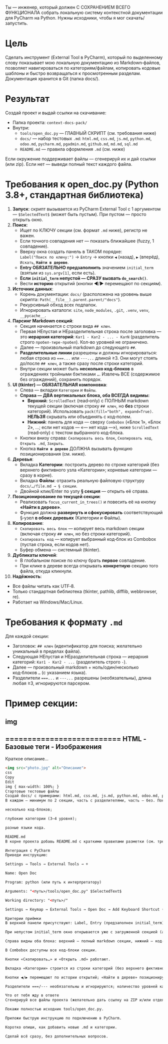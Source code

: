 Ты — инженер, который должен С СОХРАНЕНИЕМ ВСЕГО ФУНКЦИОНАЛА собрать локальную систему контекстной документации для PyCharm на Python. Нужны исходники, чтобы я мог скачать/запустить.

# Цель
Сделать инструмент (External Tool в PyCharm), который по выделенному слову показывает мою локальную документацию из Markdown‑файлов, позволяет навигироваться по категориям/файлам, копировать кодовые шаблоны и быстро возвращаться к просмотренным разделам. Документация хранится в Git (папка docs/).

# Результат
Создай проект и выдай ссылки на скачивание:
- Папка проекта: `context-docs-pack/`
- Внутри:
  - `tools/open_doc.py` — ГЛАВНЫЙ СКРИПТ (см. требования ниже)
  - `docs/` — набор тестовых `.md`: `html.md`, `css.md`, `js.md`, `python.md`, `odoo.md`, `pycharm.md`, `pgadmin.md`, `github.md`, `md.md`, `sql.md`
  - `README.md` — правила оформления `.md` (см. ниже)

Если окружение поддерживает файлы — сгенерируй их и дай ссылки (или zip). Если нет — выведи полный текст каждого файла.

# Требования к open_doc.py (Python 3.8+, стандартная библиотека)
1) **Запуск**: скрипт вызывается из PyCharm External Tool с 1 аргументом — `$SelectedText$` (может быть пустым). При пустом — просто открыть окно.
2) **Поиск**:
   - Ищет по КЛЮЧУ секции (см. формат `.md` ниже), регистр не важен.
   - Если точного совпадения нет — показать ближайшее (fuzzy, 1 совпадение).
   - Вверху окна создать панель в ТАКОМ порядке:  
     `Label("Поиск по ключу:")` → `Entry` → кнопки `◀` (назад), `▶` (вперёд), `Искать`, **`Найти в дереве`**.
   - **Entry ОБЯЗАТЕЛЬНО предзаполнить** значением `initial_term` (взятым из `sys.argv[1]`, если есть).
   - **Если `initial_term` непустой — СРАЗУ вызвать `do_search()`**.
   - Вести **историю** открытий (кнопки ◀/▶ перемещают по секциям).
3) **Источник данных**:
   - Корень документации: `docs/` (расположена на уровень выше скрипта: `Path(__file__).parent.parent/"docs"`).
   - Рекурсивный обход всех подпапок.
   - Игнорировать каталоги: `site`, `node_modules`, `.git`, `.venv`, `venv`, `__pycache__`.
4) **Парсинг Markdown секций**:
   - Секция начинается с строки вида `## ключ`.
   - Первая НЕпустая и НЕразделительная строка после заголовка — это **иерархия категорий**: `Кат1 - Кат2 - ... - КатN` (разделитель строго ` пробел-тире-пробел `). Кол-во уровней не ограничено.
   - Далее — произвольный markdown до следующего `##`.
   - **Разделительные линии** разрешены и должны игнорироваться: любая строка из `===...` или `---...` длиной ≥3. Они могут стоять до/после `## ключ`, а также сразу после строки категорий.
   - Внутри секции может быть **несколько код‑блоков** в ограждениях тройными бэктиками ```…```. Извлечь ВСЕ (содержимое без ограждений), сохранить порядок.
5) **UI (tkinter) — ОБЯЗАТЕЛЬНАЯ компоновка**:
   - Слева — вкладки `Категории` и `Файлы`.
   - **Справа — ДВА вертикальных блока, оба ВСЕГДА видимы:**
     - **Верхний**: `ScrolledText` (read‑only) с ПОЛНЫМ markdown текущей секции (включая строку `## ключ`, но **без** строки категорий). Использовать `pack(fill="both", expand=True)`. **НЕЛЬЗЯ** скрывать или объединять с код‑полем.
     - **Нижний**: панель для кода — сверху `Combobox` («Блок 1», «Блок 2», …; если нет кодов — «— нет кода —»), ниже `ScrolledText` (read‑only) с текстом выбранного код‑блока.
   - Кнопки внизу справа: `Скопировать весь блок`, `Скопировать код`, `Открыть .md`, `Закрыть`.
   - Кнопка **`Найти в дереве`** ДОЛЖНА вызывать функцию позиционирования (см. ниже).
6) **Деревья**:
   - Вкладка **Категории**: построить дерево по строке категорий (без верхнего фиктивного узла «Категории»; корневые категории — сразу в корне).
   - Вкладка **Файлы**: отразить реальную файловую структуру `docs/…/file.md → § секции`.
   - Двойной клик/Enter по узлу **§ секция** — открыть её справа.
7) **Позиционирование по текущей секции**:
   - Реализовать `focus_current_in_trees()` и повесить её на кнопку **«Найти в дереве»**.
   - Функция должна **развернуть и сфокусировать** соответствующий §‑узел **в обоих деревьях** (Категории и Файлы).
8) **Копирование**:
   - `Скопировать весь блок` — копирует весь markdown секции (включая строку `## ключ`, но без строки категорий).
   - `Скопировать код` — копирует выбранный код‑блок из Combobox (пустая строка, если кодов нет).
   - Буфер обмена — системный (tkinter).
9) **Дубликаты ключей**:
   - В глобальном поиске по ключу брать **первое** совпадение.
   - При клике в дереве всегда открывать **конкретную** секцию того файла, откуда кликнули.
10) **Надёжность**:
   - Все файлы читать как UTF‑8.
   - Только стандартная библиотека (tkinter, pathlib, difflib, webbrowser, re).
   - Работает на Windows/Mac/Linux.

# Требования к формату `.md`
Для каждой секции:
- Заголовок: `## ключ` (идентификатор для поиска; желательно уникальный в пределах файла).
- Следующая НЕпустая и НЕразделительная строка — иерархия категорий: `Кат1 - Кат2 - ...` (разделитель строго ` - `).
- Далее — произвольный markdown + ноль/один/несколько код‑блоков ```…``` (c указанием языка).
- Разделители `===...` и `---...` разрешены (необязательны), длина любая ≥3, игнорируются парсером.

Пример секции:
==========================
## img
==========================
HTML - Базовые теги - Изображения
--------------------------------------------
Краткое описание…

```html
<img src="photo.jpg" alt="Описание">
css
Copy
Edit
img { max-width: 100%; }
Стартовые тестовые файлы
Создай docs/ с примерами: html.md, css.md, js.md, python.md, odoo.md, pycharm.md, pgadmin.md, github.md, md.md, sql.md.
В каждом — минимум по 2 секции, часть с разделителями, часть — без. Покрыть кейсы:

несколько код‑блоков;

глубокие категории (3–4 уровня);

разные языки кода.

README.md
В корне проекта добавь README.md с краткими правилами разметки (см. требования выше), чтобы авторам было просто создавать новые файлы.

Интеграция с PyCharm
Приведи инструкцию:

Settings → Tools → External Tools → +

Name: Open Doc

Program: python (или путь к интерпретатору)

Arguments: "<путь>/tools/open_doc.py" $SelectedText$

Working directory: "<путь>/"

Settings → Keymap → External Tools → Open Doc → Add Keyboard Shortcut (например, Ctrl+Shift+D).

Критерии приёмки
В верхней панели присутствуют: Label, Entry (предзаполнен initial_term), кнопки ◀, ▶, Искать, Найти в дереве.

При непустом initial_term окно открывается уже с загруженной секцией (автовызов do_search()).

Справа видны оба блока: верхний — полный markdown секции, нижний — код‑панель с Combobox.

В Combobox доступны все код‑блоки секции.

Кнопки «Скопировать…» и «Открыть .md» работают.

Вкладка «Категории» строится из строки категорий (без верхнего фиктивного узла); вкладка «Файлы» отражает структуру диска.

Кнопки ◀/▶ перемещают по истории открытий; «Найти в дереве» позиционирует оба дерева на текущую секцию.

Разделители ===/--- необязательны и игнорируются; количество уровней категорий не ограничено.

Что от тебя жду в ответе
Сгенерируй все файлы проекта (желательно дать ссылку на ZIP и/или отдельные ссылки).

Покажи полностью исходник tools/open_doc.py.

Приложи быструю инструкцию по подключению в PyCharm.

Коротко опиши, как добавить новые .md и категории.

Сделай всё сразу, без дополнительных вопросов.